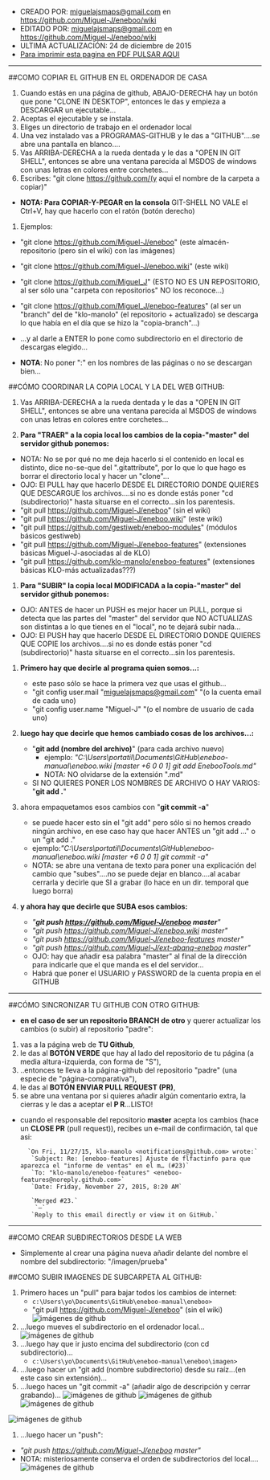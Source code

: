 * CREADO POR: miguelajsmaps@gmail.com en https://github.com/Miguel-J/eneboo/wiki
* EDITADO POR: miguelajsmaps@gmail.com en https://github.com/Miguel-J/eneboo/wiki
* ULTIMA ACTUALIZACIÓN: 24 de diciembre de 2015
* [Para imprimir esta pagina en PDF PULSAR AQUI](https://gitprint.com/Miguel-J/eneboo/wiki/GITHUB-COMO-INSTALARLO-Y-USARLO)

----
##COMO COPIAR EL GITHUB EN EL ORDENADOR DE CASA
1. Cuando estás en una página de github, ABAJO-DERECHA hay un botón que pone "CLONE IN DESKTOP", entonces le das y empieza a DESCARGAR un ejecutable...
1. Aceptas el ejecutable y se instala.
1. Eliges un directorio de trabajo en el ordenador local
1. Una vez instalado vas a PROGRAMAS-GITHUB y le das a "GITHUB"....se abre una pantalla en blanco....
1. Vas ARRIBA-DERECHA a la rueda dentada y le das a "OPEN IN GIT SHELL", entonces se abre una ventana parecida al MSDOS de windows con unas letras en colores entre corchetes...
1. Escribes: "git clone https://github.com/(y aqui el nombre de la carpeta a copiar)"
 * **NOTA: Para COPIAR-Y-PEGAR en la consola** GIT-SHELL NO VALE el Ctrl+V, hay que hacerlo con el ratón (botón derecho)
1. Ejemplos: 
 * "git clone https://github.com/Miguel-J/eneboo" (este almacén-repositorio (pero sin el wiki) con las imágenes)
 * "git clone https://github.com/Miguel-J/eneboo.wiki" (este wiki)
 * "git clone https://github.com/Miguel_J" (ESTO NO ES UN REPOSITORIO, al ser sólo una "carpeta con repositorios" NO los reconoce...)
 * "git clone https://github.com/Miguel_J/eneboo-features" (al ser un "branch" del de "klo-manolo" (el repositorio + actualizado) se descarga lo que había en el día que se hizo la "copia-branch"...)

* ...y al darle a ENTER lo pone como subdirectorio en el directorio de descargas elegido...

* **NOTA**: No poner ":" en los nombres de las páginas o no se descargan bien...

##CÓMO COORDINAR LA COPIA LOCAL Y LA DEL WEB GITHUB:
1. Vas ARRIBA-DERECHA a la rueda dentada y le das a "OPEN IN GIT SHELL", entonces se abre una ventana parecida al MSDOS de windows con unas letras en colores entre corchetes...

1. **Para "TRAER" a la copia local los cambios de la copia-"master" del servidor github ponemos:**
 * NOTA: No se por qué no me deja hacerlo si el contenido en local es distinto, dice no-se-que del ".gitattribute", por lo que lo que hago es borrar el directorio local y hacer un "clone"...
 * OJO: El PULL hay que hacerlo DESDE EL DIRECTORIO DONDE QUIERES QUE DESCARGUE los archivos....si no es donde estás poner "cd (subdirectorio)" hasta situarse en el correcto...sin los parentesis.
 * "git pull https://github.com/Miguel-J/eneboo" (sin el wiki)
 * "git pull https://github.com/Miguel-J/eneboo.wiki" (este wiki)
 * "git pull https://github.com/gestiweb/eneboo-modules" (módulos básicos gestiweb)
 * "git pull https://github.com/Miguel-J/eneboo-features" (extensiones básicas Miguel-J-asociadas al de KLO)
 * "git pull https://github.com/klo-manolo/eneboo-features" (extensiones básicas KLO-más actualizadas???)

1. **Para "SUBIR" la copia local MODIFICADA a la copia-"master" del servidor github ponemos:**
 * OJO: ANTES de hacer un PUSH es mejor hacer un PULL, porque si detecta que las partes del "master" del servidor que NO ACTUALIZAS son distintas a lo que tienes en el "local", no te dejará subir nada...
 * OJO: El PUSH hay que hacerlo DESDE EL DIRECTORIO DONDE QUIERES QUE COPIE los archivos....si no es donde estás poner "cd (subdirectorio)" hasta situarse en el correcto...sin los parentesis.

1. **Primero hay que decirle al programa quien somos...:**
    * este paso sólo se hace la primera vez que usas el github...
    * "git config user.mail "miguelajsmaps@gmail.com" "(o la cuenta email de cada uno)
    * "git config user.name "Miguel-J" "(o el nombre de usuario de cada uno)

1. **luego hay que decirle que hemos cambiado cosas de los archivos...:**
    * "**git add (nombre del archivo)**" (para cada archivo nuevo)
        * ejemplo: _"C:\Users\portatil\Documents\GitHub\eneboo-manual\eneboo.wiki [master +6 0 0 1] git add EnebooTools.md"_ 
        * NOTA: NO olvidarse de la extensión ".md"
    * SI NO QUIERES PONER LOS NOMBRES DE ARCHIVO O HAY VARIOS: "**git add .**"

1. ahora empaquetamos esos cambios con "**git commit -a**"
    * se puede hacer esto sin el "git add" pero sólo si no hemos creado ningún archivo, en ese caso hay que hacer ANTES un "git add ..." o un "git add ."
    * ejemplo:_"C:\Users\portatil\Documents\GitHub\eneboo-manual\eneboo.wiki [master +6 0 0 1] git commit -a"_ 
    * NOTA: se abre una ventana de texto para poner una explicación del cambio que "subes"....no se puede dejar en blanco....al acabar cerrarla y decirle que SI a grabar (lo hace en un dir. temporal que luego borra)

1. **y ahora hay que decirle que SUBA esos cambios:**
    * _"**git push https://github.com/Miguel-J/eneboo master**"_
    * _"git push https://github.com/Miguel-J/eneboo.wiki master"_
    * _"git push https://github.com/Miguel-J/eneboo-features master"_
    * _"git push https://github.com/Miguel-J/ext-abanq-eneboo master"_
    * OJO: hay que añadir esa palabra "master" al final de la dirección para indicarle que el que manda es el del servidor...
    * Habrá que poner el USUARIO y PASSWORD de la cuenta propia en el GITHUB

---

##CÓMO SINCRONIZAR TU GITHUB CON OTRO GITHUB:
* **en el caso de ser un repositorio BRANCH de otro** y querer actualizar los cambios (o subir) al repositorio "padre":

1. vas a la página web de **TU Github**,
1. le das al **BOTÓN VERDE** que hay al lado del repositorio de tu página (a media altura-izquierda, con forma de "S"),
1. ..entonces te lleva a la página-github del repositorio "padre" (una especie de "página-comparativa"), 
1. le das al **BOTÓN ENVIAR PULL REQUEST (PR)**,
1. se abre una ventana por si quieres añadir algún comentario extra, la cierras y le das a aceptar el **P R**...LISTO!

* cuando el responsable del repositorio **master** acepta los cambios (hace un **CLOSE PR** (pull request)), recibes un e-mail de confirmación, tal que asi:

        `On Fri, 11/27/15, klo-manolo <notifications@github.com> wrote:`
         `Subject: Re: [eneboo-features] Ajuste de flfactinfo para que aparezca el "informe de ventas" en el m… (#23)`
         `To: "klo-manolo/eneboo-features" <eneboo-features@noreply.github.com>`
         `Date: Friday, November 27, 2015, 8:20 AM`

         `Merged #23.`
          `—`
         `Reply to this email directly or view it on GitHub.`

---

##COMO CREAR SUBDIRECTORIOS DESDE LA WEB

* Simplemente al crear una página nueva añadir delante del nombre el nombre del subdirectorio: "/imagen/prueba"

##COMO SUBIR IMAGENES DE SUBCARPETA AL GITHUB:

1. Primero haces un "pull" para bajar todos los cambios de internet:
     * `c:\Users\yo\Documents\GitHub\eneboo-manual\eneboo>`
     * "git pull https://github.com/Miguel-J/eneboo" (sin el wiki)
![imágenes de github](https://github.com/Miguel-J/eneboo/blob/master/imagen/eneboo-github-imagen/eneboo-github-imagen-02.jpg)
1. ...luego mueves el subdirectorio en el ordenador local...
![imágenes de github](https://github.com/Miguel-J/eneboo/blob/master/imagen/eneboo-github-imagen/eneboo-github-imagen-03.jpg)
1. ...luego hay que ir justo encima del subdirectorio (con cd subdirectorio)...
     * `c:\Users\yo\Documents\GitHub\eneboo-manual\eneboo\imagen>`
1. ...luego hacer un "git add (nombre subdirectorio) desde su raíz...(en este caso sin extensión)...
1. ...luego haces un "git commit -a" (añadir algo de descripción y cerrar grabando)... 
![imágenes de github](https://github.com/Miguel-J/eneboo/blob/master/imagen/eneboo-github-imagen/eneboo-github-imagen-04.jpg)
![imágenes de github](https://github.com/Miguel-J/eneboo/blob/master/imagen/eneboo-github-imagen/eneboo-github-imagen-05.jpg)
![imágenes de github](https://github.com/Miguel-J/eneboo/blob/master/imagen/eneboo-github-imagen/eneboo-github-imagen-06.jpg)

![imágenes de github](https://github.com/Miguel-J/eneboo/blob/master/imagen/eneboo-github-imagen/eneboo-github-imagen-07.jpg)

1. ...luego hacer un "push":
* _"git push https://github.com/Miguel-J/eneboo master"_
* NOTA: misteriosamente conserva el orden de subdirectorios del local....
![imágenes de github](https://github.com/Miguel-J/eneboo/blob/master/imagen/eneboo-github-imagen/eneboo-github-imagen-08.jpg)
